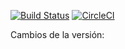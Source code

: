 [![Build Status](https://travis-ci.org/GabrielEValenzuela/AutmatedTellerMachineProject.svg?branch=GabiBranch)](https://travis-ci.org/GabrielEValenzuela/AutmatedTellerMachineProject)
[![CircleCI](https://circleci.com/gh/GabrielEValenzuela/AutmatedTellerMachineProject/tree/GabiBranch.svg?style=svg)](https://circleci.com/gh/GabrielEValenzuela/AutmatedTellerMachineProject/tree/GabiBranch)

Cambios de la versión:
